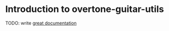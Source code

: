 # Introduction to overtone-guitar-utils

TODO: write [great documentation](http://jacobian.org/writing/what-to-write/)
